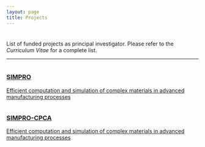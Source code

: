 ```yaml
---
layout: page
title: Projects
---
```


<p style="margin-bottom:1cm;"></p>

<div class="message">
  List of funded projects as principal investigator. Please refer to the <i>Curriculum Vitae</i> for a complete list.
</div>

---

<div class="boxes-section">
  <div class="boxes-container">
    <div class="boxes-box">
      <a class="boxes-link" href="{{ site.url }}_projects/simpro.html">
        <img src="https://s3-ap-south-1.amazonaws.com/static.awfis.com/wp-content/uploads/2017/07/07184649/ProjectManagement.jpg" alt="">
        <h3>SIMPRO</h3>
        <p>Efficient computation and simulation of complex materials in advanced manufacturing processes</p>
      </a>
    </div>
    <div class="boxes-box">
      <a class="boxes-link" href="{{ site.url }}_projects/simpro_cpca.html">
        <img src="https://s3-ap-south-1.amazonaws.com/static.awfis.com/wp-content/uploads/2017/07/07184649/ProjectManagement.jpg" alt="">
        <h3>SIMPRO-CPCA</h3>
        <p>Efficient computation and simulation of complex materials in advanced manufacturing processes</p>
      </a>
    </div>
</div>
